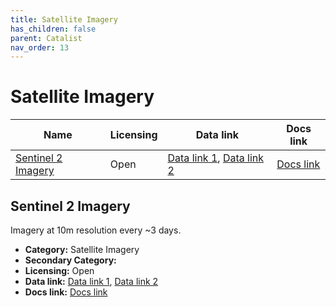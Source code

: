 ```yaml
---
title: Satellite Imagery
has_children: false
parent: Catalist
nav_order: 13
---
```


# Satellite Imagery

| Name                                      | Licensing | Data link                                                                                                                                                                                       | Docs link                                                                             |
| ----------------------------------------- | --------- | ----------------------------------------------------------------------------------------------------------------------------------------------------------------------------------------------- | ------------------------------------------------------------------------------------- |
| [Sentinel 2 Imagery](#sentinel-2-imagery) | Open      | [Data link 1](https://dataspace.copernicus.eu/news/2023-9-28-accessing-sentinel-mission-data-new-copernicus-data-space-ecosystem-apis), [Data link 2](https://browser.dataspace.copernicus.eu/) | [Docs link](https://documentation.dataspace.copernicus.eu/APIs/SentinelHub/Data.html) |

## Sentinel 2 Imagery

Imagery at 10m resolution every ~3 days.

- **Category:** Satellite Imagery
- **Secondary Category:** 
- **Licensing:** Open
- **Data link:** [Data link 1](https://dataspace.copernicus.eu/news/2023-9-28-accessing-sentinel-mission-data-new-copernicus-data-space-ecosystem-apis), [Data link 2](https://browser.dataspace.copernicus.eu/)
- **Docs link:** [Docs link](https://documentation.dataspace.copernicus.eu/APIs/SentinelHub/Data.html)
